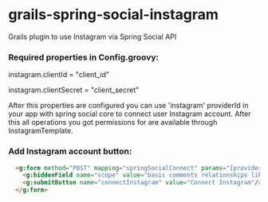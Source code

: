 grails-spring-social-instagram
==============================

Grails plugin to use Instagram via Spring Social API

### Required properties in Config.groovy:

instagram.clientId = "client_id"


instagram.clientSecret = "client_secret"

After this properties are configured you can use 'instagram' providerId in your app with spring social core to connect user Instagram account. After this all operations you got permissions for are available through InstagramTemplate.

### Add Instagram account button:
```html
  <g:form method="POST" mapping="springSocialConnect" params="[providerId: 'instagram']">
    <g:hiddenField name="scope" value="basic comments relationships likes"/>
    <g:submitButton name="connectInstagram" value="Connect Instagram"/>
  </g:form>
```

